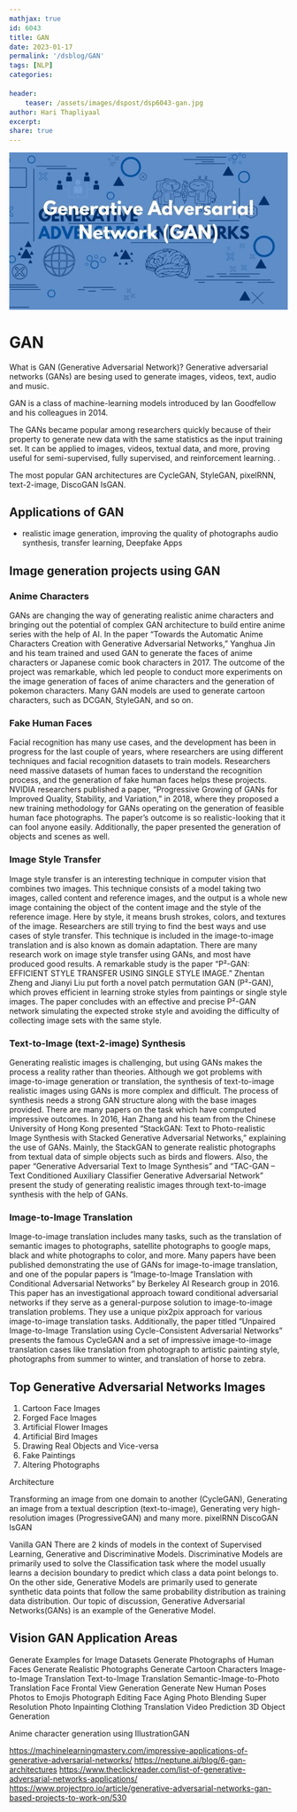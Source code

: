```yaml
---
mathjax: true
id: 6043
title: GAN 
date: 2023-01-17
permalink: '/dsblog/GAN'
tags: [NLP] 
categories: 

header:
    teaser: /assets/images/dspost/dsp6043-gan.jpg
author: Hari Thapliyaal 
excerpt:
share: true 
---
```


![Partial Dependence Plots](/assets/images/dspost/dsp6043-gan.jpg)

# GAN

What is GAN (Generative Adversarial Network)?
Generative adversarial networks (GANs) are besing used to generate images, videos, text, audio and music.


GAN is a class of machine-learning models introduced by Ian Goodfellow and his colleagues in 2014. 

The GANs became popular among researchers quickly because of their property to generate new data with the same statistics as the input training set. It can be applied to images, videos, textual data, and more, proving useful for semi-supervised, fully supervised, and reinforcement learning. . 


The most popular GAN architectures are 
CycleGAN, 
StyleGAN, 
pixelRNN, 
text-2-image, 
DiscoGAN
IsGAN. 

## Applications of GAN 
- realistic image generation, 
improving the quality of photographs
audio synthesis, 
transfer learning, 
Deepfake Apps

## Image generation projects using GAN

### Anime Characters 
GANs are changing the way of generating realistic anime characters and bringing out the potential of complex GAN architecture to build entire anime series with the help of AI. In the paper “Towards the Automatic Anime Characters Creation with Generative Adversarial Networks,” Yanghua Jin and his team trained and used GAN to generate the faces of anime characters or Japanese comic book characters in 2017. The outcome of the project was remarkable, which led people to conduct more experiments on the image generation of faces of anime characters and the generation of pokemon characters. Many GAN models are used to generate cartoon characters, such as DCGAN, StyleGAN, and so on.

### Fake Human Faces
Facial recognition has many use cases, and the development has been in progress for the last couple of years, where researchers are using different techniques and facial recognition datasets to train models. Researchers need massive datasets of human faces to understand the recognition process, and the generation of fake human faces helps these projects. NVIDIA researchers published a paper, “Progressive Growing of GANs for Improved Quality, Stability, and Variation,” in 2018, where they proposed a new training methodology for GANs operating on the generation of feasible human face photographs. The paper’s outcome is so realistic-looking that it can fool anyone easily. Additionally, the paper presented the generation of objects and scenes as well.

### Image Style Transfer
Image style transfer is an interesting technique in computer vision that combines two images. This technique consists of a model taking two images, called content and reference images, and the output is a whole new image containing the object of the content image and the style of the reference image. Here by style, it means brush strokes, colors, and textures of the image. Researchers are still trying to find the best ways and use cases of style transfer. This technique is included in the image-to-image translation and is also known as domain adaptation. There are many research work on image style transfer using GANs, and most have produced good results. A remarkable study is the paper “P²-GAN: EFFICIENT STYLE TRANSFER USING SINGLE STYLE IMAGE.” Zhentan Zheng and Jianyi Liu put forth a novel patch permutation GAN (P²-GAN), which proves efficient in learning stroke styles from paintings or single style images. The paper concludes with an effective and precise P²-GAN network simulating the expected stroke style and avoiding the difficulty of collecting image sets with the same style. 

### Text-to-Image (text-2-image) Synthesis
Generating realistic images is challenging, but using GANs makes the process a reality rather than theories. Although we got problems with image-to-image generation or translation, the synthesis of text-to-image realistic images using GANs is more complex and difficult. The process of synthesis needs a strong GAN structure along with the base images provided. There are many papers on the task which have computed impressive outcomes. In 2016, Han Zhang and his team from the Chinese University of Hong Kong presented “StackGAN: Text to Photo-realistic Image Synthesis with Stacked Generative Adversarial Networks,” explaining the use of GANs. Mainly, the StackGAN to generate realistic photographs from textual data of simple objects such as birds and flowers. Also, the paper “Generative Adversarial Text to Image Synthesis” and “TAC-GAN – Text Conditioned Auxiliary Classifier Generative Adversarial Network” present the study of generating realistic images through text-to-image synthesis with the help of GANs.

### Image-to-Image Translation
Image-to-image translation includes many tasks, such as the translation of semantic images to photographs, satellite photographs to google maps, black and white photographs to color, and more. Many papers have been published demonstrating the use of GANs for image-to-image translation, and one of the popular papers is “Image-to-Image Translation with Conditional Adversarial Networks” by Berkeley AI Research group in 2016. This paper has an investigational approach toward conditional adversarial networks if they serve as a general-purpose solution to image-to-image translation problems. They use a unique pix2pix approach for various image-to-image translation tasks. Additionally, the paper titled “Unpaired Image-to-Image Translation using Cycle-Consistent Adversarial Networks” presents the famous CycleGAN and a set of impressive image-to-image translation cases like translation from photograph to artistic painting style, photographs from summer to winter, and translation of horse to zebra. 

## Top Generative Adversarial Networks Images
1. Cartoon Face Images
2. Forged Face Images
3. Artificial Flower Images 
4. Artificial Bird Images
5. Drawing Real Objects and Vice-versa
6. Fake Paintings
7. Altering Photographs 

Architecture

Transforming an image from one domain to another (CycleGAN),
Generating an image from a textual description (text-to-image),
Generating very high-resolution images (ProgressiveGAN) and many more.
pixelRNN
DiscoGAN
lsGAN

Vanilla GAN 
There are 2 kinds of models in the context of Supervised Learning, Generative and Discriminative Models. Discriminative Models are primarily used to solve the Classification task where the model usually learns a decision boundary to predict which class a data point belongs to. On the other side, Generative Models are primarily used to generate synthetic data points that follow the same probability distribution as training data distribution. Our topic of discussion, Generative Adversarial Networks(GANs) is an example of the Generative Model.

## Vision GAN Application Areas
Generate Examples for Image Datasets
Generate Photographs of Human Faces
Generate Realistic Photographs
Generate Cartoon Characters
Image-to-Image Translation
Text-to-Image Translation
Semantic-Image-to-Photo Translation
Face Frontal View Generation
Generate New Human Poses
Photos to Emojis
Photograph Editing
Face Aging
Photo Blending
Super Resolution
Photo Inpainting
Clothing Translation
Video Prediction
3D Object Generation



Anime character generation using IllustrationGAN

https://machinelearningmastery.com/impressive-applications-of-generative-adversarial-networks/
https://neptune.ai/blog/6-gan-architectures
https://www.theclickreader.com/list-of-generative-adversarial-networks-applications/
https://www.projectpro.io/article/generative-adversarial-networks-gan-based-projects-to-work-on/530

